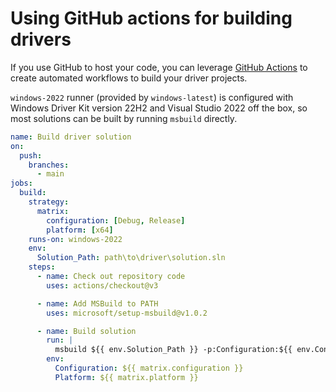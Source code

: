 # Using GitHub actions for building drivers

If you use GitHub to host your code, you can leverage [GitHub Actions](https://docs.github.com/en/actions) to create automated workflows to build your driver projects.

`windows-2022` runner (provided by `windows-latest`) is configured with Windows Driver Kit version 22H2 and Visual Studio 2022 off the box, so most solutions can be built by running `msbuild` directly.

```yaml
name: Build driver solution
on:
  push:
    branches:
      - main
jobs:
  build:
    strategy:
      matrix:
        configuration: [Debug, Release]
        platform: [x64]
    runs-on: windows-2022
    env:
      Solution_Path: path\to\driver\solution.sln
    steps:
      - name: Check out repository code
        uses: actions/checkout@v3

      - name: Add MSBuild to PATH
        uses: microsoft/setup-msbuild@v1.0.2

      - name: Build solution
        run: |
          msbuild ${{ env.Solution_Path }} -p:Configuration:${{ env.Configuration }} -p:Platform:${{ env.Platform }}
        env:
          Configuration: ${{ matrix.configuration }}
          Platform: ${{ matrix.platform }}
```
